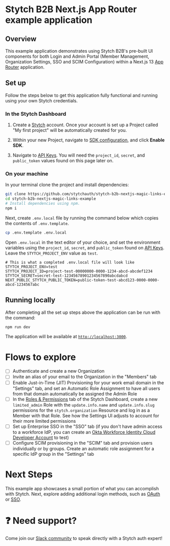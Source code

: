 # Stytch B2B Next.js App Router example application

## Overview

This example application demonstrates using Stytch B2B's pre-built UI components for both Login and Admin Portal (Member Management, Organization Settings, SSO and SCIM Configuration) within a Next.js 13 [App Router](https://nextjs.org/docs/app/building-your-application/routing#the-app-router) application.

## Set up

Follow the steps below to get this application fully functional and running using your own Stytch credentials.

### In the Stytch Dashboard

1. Create a [Stytch](https://stytch.com/) account. Once your account is set up a Project called "My first project" will be automatically created for you.

2. Within your new Project, navigate to [SDK configuration](https://stytch.com/dashboard/sdk-configuration), and click **Enable SDK**.

3. Navigate to [API Keys](https://stytch.com/dashboard/api-keys). You will need the `project_id`, `secret`, and `public_token` values found on this page later on.

### On your machine

In your terminal clone the project and install dependencies:

```bash
git clone https://github.com/stytchauth/stytch-b2b-nextjs-magic-links-example.git
cd stytch-b2b-nextjs-magic-links-example
# Install dependencies using npm.
npm i
```

Next, create `.env.local` file by running the command below which copies the contents of `.env.template`.

```bash
cp .env.template .env.local
```

Open `.env.local` in the text editor of your choice, and set the environment variables using the `project_id`, `secret`, and `public_token` found on [API Keys](https://stytch.com/dashboard/api-keys). Leave the `STYTCH_PROJECT_ENV` value as `test`.

```
# This is what a completed .env.local file will look like
STYTCH_PROJECT_ENV=test
STYTCH_PROJECT_ID=project-test-00000000-0000-1234-abcd-abcdef1234
STYTCH_SECRET=secret-test-12345678901234567890abcdabcd
NEXT_PUBLIC_STYTCH_PUBLIC_TOKEN=public-token-test-abcd123-0000-0000-abcd-1234567abc
```

## Running locally

After completing all the set up steps above the application can be run with the command:

```bash
npm run dev
```

The application will be available at [`http://localhost:3000`](http://localhost:3000).

# Flows to explore
- [ ] Authenticate and create a new Organization
- [ ] Invite an alias of your email to the Organization in the "Members" tab
- [ ] Enable Just-in-Time (JIT) Provisioning for your work email domain in the "Settings" tab, and set an Automatic Role Assignment to have all users from that domain automatically be assigned the Admin Role
- [ ] In the [Roles & Permissions](https://stytch.com/dashboard/rbac) tab of the Stytch Dashboard, create a new `limited_admin` Role with the `update.info.name` and `update.info.slug` permissions for the `stytch.organization` Resource and log in as a Member with that Role. See how the Settings UI adjusts to account for their more limited permissions
- [ ] Set up Enterprise SSO in the "SSO" tab (if you don't have admin access to a workforce IdP, you can create an [Okta Workforce Identity Cloud Developer Account](https://developer.okta.com/signup/) to test)
- [ ] Configure SCIM provisioning in the "SCIM" tab and provision users individually or by groups. Create an automatic role assignment for a specific IdP group in the "Settings" tab

# Next Steps

This example app showcases a small portion of what you can accomplish with Stytch. Next, explore adding additional login methods, such as [OAuth](https://stytch.com/docs/b2b/guides/oauth/initial-setup) or [SSO](https://stytch.com/docs/b2b/guides/sso/initial-setup).

# :question: Need support?

Come join our [Slack community](https://stytch.com/docs/resources/support/overview) to speak directly with a Stytch auth expert!
